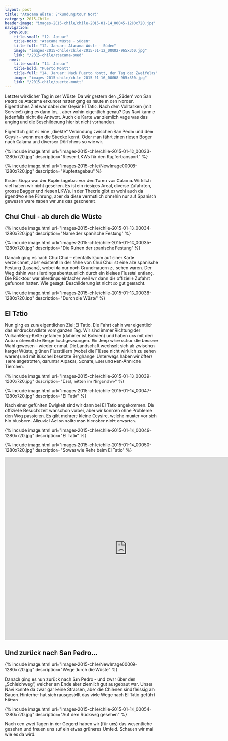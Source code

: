 ```yaml
---
layout: post
title: "Atacama Wüste: Erkundungstour Nord"
category: 2015-Chile
header-image: "images-2015-chile/chile-2015-01-14_00045-1280x720.jpg"
navigation:
  previous:
    title-small: "12. Januar"
    title-bold: "Atacama Wüste - Süden"
    title-full: "12. Januar: Atacama Wüste - Süden"
    image: "images-2015-chile/chile-2015-01-12_00002-965x350.jpg"
    link: "/2015-chile/atacama-sued"
  next:
    title-small: "14. Januar"
    title-bold: "Puerto Montt"
    title-full: "14. Januar: Nach Puerto Montt, der Tag des Zweifelns"
    image: "images-2015-chile/chile-2015-01-16_00068-965x350.jpg"
    link: "/2015-chile/puerto-montt"
---
```

Letzter wirklicher Tag in der Wüste. Da wir gestern den „Süden“ von San Pedro de Atacama erkundet hatten ging es heute in den Norden. Eigentliches Ziel war dabei der Geysir El Tatio. Nach dem Volltanken (mit Service!) ging es dann los… aber wohin eigentlich genau? Das Navi kannte jedenfalls nicht die Antwort. Auch die Karte war ziemlich vage was das anging und die Beschilderung hier ist nicht vorhanden.

Eigentlich gibt es eine „direkte“ Verbindung zwischen San Pedro und dem Geysir – wenn man die Strecke kennt. Oder man fährt einen riesen Bogen nach Calama und diversen Dörfchens so wie wir.  

{% include image.html url="images-2015-chile/chile-2015-01-13_00033-1280x720.jpg" description="Riesen-LKWs für den Kupfertransport" %}

{% include image.html url="images-2015-chile/NewImage00008-1280x720.jpg" description="Kupfertagebau" %}

Erster Stopp war der Kupfertagebau vor den Toren von Calama. Wirklich viel haben wir nicht gesehen. Es ist ein riesiges Areal, diverse Zufahrten, grosse Bagger und riesen LKWs. In der Theorie gibt es wohl auch da irgendwo eine Führung, aber da diese vermutlich ohnehin nur auf Spanisch gewesen wäre haben wir uns das geschenkt.  

## Chui Chui - ab durch die Wüste

{% include image.html url="images-2015-chile/chile-2015-01-13_00034-1280x720.jpg" description="Name der spanische Festung" %}

{% include image.html url="images-2015-chile/chile-2015-01-13_00035-1280x720.jpg" description="Die Ruinen der spanische Festung" %}

Danach ging es nach Chui Chui – ebenfalls kaum auf einer Karte verzeichnet, aber existent! In der Nähe von Chui Chui ist eine alte spanische Festung (Lasana), wobei da nur noch Grundmauern zu sehen waren. Der Weg dahin war allerdings abenteuerlich durch ein kleines Flusstal entlang. Die Rücktour war allerdings einfacher weil wir dann die offizielle Zufahrt gefunden hatten. Wie gesagt: Beschilderung ist nicht so gut gemacht.  

{% include image.html url="images-2015-chile/chile-2015-01-13_00038-1280x720.jpg" description="Durch die Wüste" %}

## El Tatio

Nun ging es zum eigentlichen Ziel: El Tatio. Die Fahrt dahin war eigentlich das eindrucksvollste vom ganzen Tag. Wir sind immer Richtung der Vulkan/Berg-Kette gefahren (dahinter ist Bolivien) und haben uns mit dem Auto mühevoll die Berge hochgezwungen. Ein Jeep wäre schon die bessere Wahl gewesen – wieder einmal. Die Landschaft wechselt sich ab zwischen karger Wüste, grünen Flusstälern (wobei die Flüsse nicht wirklich zu sehen waren) und mit Büschel besetzte Berghänge. Unterwegs haben wir öfters Tiere angetroffen, darunter Alpakas, Schafe, Esel und Reh-Ähnliche Tierchen.  

{% include image.html url="images-2015-chile/chile-2015-01-13_00039-1280x720.jpg" description="Esel, mitten im Nirgendwo" %}

{% include image.html url="images-2015-chile/chile-2015-01-14_00047-1280x720.jpg" description="El Tatio" %}

Nach einer gefühlten Ewigkeit sind wir dann bei El Tatio angekommen. Die offizielle Besuchszeit war schon vorbei, aber wir konnten ohne Probleme den Weg passieren. Es gibt mehrere kleine Geysire, welche munter vor sich hin blubbern. Allzuviel Action sollte man hier aber nicht erwarten.  

{% include image.html url="images-2015-chile/chile-2015-01-14_00049-1280x720.jpg" description="El Tatio" %}

{% include image.html url="images-2015-chile/chile-2015-01-14_00050-1280x720.jpg" description="Sowas wie Rehe beim El Tatio" %}

<iframe src="https://www.google.com/maps/embed?pb=!1m18!1m12!1m3!1d3691.97797609634!2d-67.9991418!3d-22.278824099999998!2m3!1f0!2f0!3f0!3m2!1i1024!2i768!4f13.1!3m3!1m2!1s0x96aa319c27b9c0df%3A0xd628ff71ef07a8dc!2sGeisers+del+tatio!5e0!3m2!1sde!2sch!4v1435521731878" width="800" height="600" frameborder="0" style="border:0" allowfullscreen></iframe>

## Und zurück nach San Pedro...

{% include image.html url="images-2015-chile/NewImage00009-1280x720.jpg" description="Wege durch die Wüste" %}

Danach ging es nun zurück nach San Pedro – und zwar über den „Schleichweg“, welcher am Ende aber ziemlich gut ausgebaut war. Unser Navi kannte da zwar gar keine Strassen, aber die Chilenen sind fleissig am Bauen. Hinterher hat sich rausgestellt das viele Wege nach El Tatio geführt hätten.

{% include image.html url="images-2015-chile/chile-2015-01-14_00054-1280x720.jpg" description="Auf dem Rückweg gesehen" %}

Nach den zwei Tagen in der Gegend haben wir (für uns) das wesentliche gesehen und freuen uns auf ein etwas grüneres Umfeld. Schauen wir mal wie es da wird.
